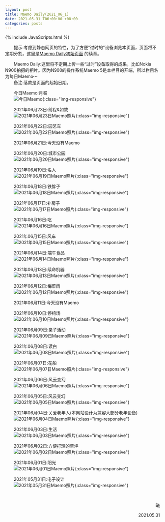 ```yaml
---
layout: post
title: Maemo Daily(2021_06_1)
date: 2021-05-31 T06:00:00 +08:00
categories: posts
---
```


{% include JavaScripts.html %}

<audio src="/include/BGM/亲爱的旅人啊.mp3" autoplay loop></audio>

&emsp;&emsp;提示:考虑到静态网页的特性，为了方便"过时的"设备浏览本页面，页面将不定期分割。这里是[Maemo Daily初始页面](/posts/2021/05/11/MaemoDaily.html "Go to Maemo Daily") 的续章。  

&emsp;&emsp;Maemo Daily:这里将不定期上传一些“过时”设备取得的成果，比如Nokia N900拍摄的相片。因为N900的操作系统Maemo 5是本栏目的开端，所以栏目名为每日Maemo～  
&emsp;&emsp;备注:落款是页面的起始日期。  

&emsp;&emsp;今日Maemo:月晷  
&emsp;&emsp;![今日Maemo](/include/MaemoDaily/Latest.jpg){:class="img-responsive"}  

&emsp;&emsp;2021年06月23日:前程&如故  
&emsp;&emsp;![2021年06月23日Maemo照片](/include/MaemoDaily/2021_06_23.jpg){:class="img-responsive"}  

&emsp;&emsp;2021年06月22日:园艺车  
&emsp;&emsp;![2021年06月22日Maemo照片](/include/MaemoDaily/2021_06_22.jpg){:class="img-responsive"}  

&emsp;&emsp;2021年06月21日:今天没有Maemo  

&emsp;&emsp;2021年06月20日:城市公园  
&emsp;&emsp;![2021年06月20日Maemo照片](/include/MaemoDaily/2021_06_20.jpg){:class="img-responsive"}  

&emsp;&emsp;2021年06月19日:名人  
&emsp;&emsp;![2021年06月19日Maemo照片](/include/MaemoDaily/2021_06_19.jpg){:class="img-responsive"}  

&emsp;&emsp;2021年06月18日:铁胖子  
&emsp;&emsp;![2021年06月18日Maemo照片](/include/MaemoDaily/2021_06_18.jpg){:class="img-responsive"}  

&emsp;&emsp;2021年06月17日:补房子  
&emsp;&emsp;![2021年06月17日Maemo照片](/include/MaemoDaily/2021_06_17.jpg){:class="img-responsive"}  

&emsp;&emsp;2021年06月16日:吃  
&emsp;&emsp;![2021年06月16日Maemo照片](/include/MaemoDaily/2021_06_16.jpg){:class="img-responsive"}  

&emsp;&emsp;2021年06月15日:风车  
&emsp;&emsp;![2021年06月15日Maemo照片](/include/MaemoDaily/2021_06_15.jpg){:class="img-responsive"}  

&emsp;&emsp;2021年06月14日:端午食品  
&emsp;&emsp;![2021年06月14日Maemo照片](/include/MaemoDaily/2021_06_14.jpg){:class="img-responsive"}  

&emsp;&emsp;2021年06月13日:续命机器  
&emsp;&emsp;![2021年06月13日Maemo照片](/include/MaemoDaily/2021_06_13.jpg){:class="img-responsive"}  

&emsp;&emsp;2021年06月12日:梅菜肉  
&emsp;&emsp;![2021年06月12日Maemo照片](/include/MaemoDaily/2021_06_12.jpg){:class="img-responsive"}  

&emsp;&emsp;2021年06月11日:今天没有Maemo  

&emsp;&emsp;2021年06月10日:停椅场  
&emsp;&emsp;![2021年06月10日Maemo照片](/include/MaemoDaily/2021_06_10.jpg){:class="img-responsive"}  

&emsp;&emsp;2021年06月09日:亲子活动  
&emsp;&emsp;![2021年06月09日Maemo照片](/include/MaemoDaily/2021_06_09.jpg){:class="img-responsive"}  

&emsp;&emsp;2021年06月08日:读白  
&emsp;&emsp;![2021年06月08日Maemo照片](/include/MaemoDaily/2021_06_08.jpg){:class="img-responsive"}  

&emsp;&emsp;2021年06月07日:花船  
&emsp;&emsp;![2021年06月07日Maemo照片](/include/MaemoDaily/2021_06_07.jpg){:class="img-responsive"}  

&emsp;&emsp;2021年06月06日:风云变幻  
&emsp;&emsp;![2021年06月06日Maemo照片](/include/MaemoDaily/2021_06_06.jpg){:class="img-responsive"}  

&emsp;&emsp;2021年06月05日:风云变幻  
&emsp;&emsp;![2021年06月05日Maemo照片](/include/MaemoDaily/2021_06_05.jpg){:class="img-responsive"}  

&emsp;&emsp;2021年06月04日:关爱老年人(本网站设计为兼容大部分老年设备)  
&emsp;&emsp;![2021年06月04日Maemo照片](/include/MaemoDaily/2021_06_04.jpg){:class="img-responsive"}  

&emsp;&emsp;2021年06月03日:生活  
&emsp;&emsp;![2021年06月03日Maemo照片](/include/MaemoDaily/2021_06_03.jpg){:class="img-responsive"}  

&emsp;&emsp;2021年06月02日:方便打理的草坪  
&emsp;&emsp;![2021年06月02日Maemo照片](/include/MaemoDaily/2021_06_02.jpg){:class="img-responsive"}  

&emsp;&emsp;2021年06月01日:阳光  
&emsp;&emsp;![2021年06月01日Maemo照片](/include/MaemoDaily/2021_06_01.jpg){:class="img-responsive"}  

&emsp;&emsp;2021年05月31日:电子设计  
&emsp;&emsp;![2021年05月31日Maemo照片](/include/MaemoDaily/2021_05_31.jpg){:class="img-responsive"}  

&emsp;&emsp;  
<p align="right">曦</p>
<p align="right">2021.05.31</p>
